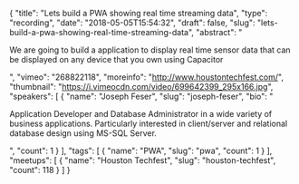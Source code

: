 {
  "title": "Lets build a PWA showing real time streaming data",
  "type": "recording",
  "date": "2018-05-05T15:54:32",
  "draft": false,
  "slug": "lets-build-a-pwa-showing-real-time-streaming-data",
  "abstract": "<p>We are going to build a application to display real time sensor data that can be displayed on any device that you own using Capacitor</p>",
  "vimeo": "268822118",
  "moreinfo": "http://www.houstontechfest.com/",
  "thumbnail": "https://i.vimeocdn.com/video/699642399_295x166.jpg",
  "speakers": [
    {
      "name": "Joseph Feser",
      "slug": "joseph-feser",
      "bio": "<p>Application Developer and Database Administrator in a wide variety of business applications. Particularly interested in client/server and relational database design using MS-SQL Server.</p>",
      "count": 1
    }
  ],
  "tags": [
    {
      "name": "PWA",
      "slug": "pwa",
      "count": 1
    }
  ],
  "meetups": [
    {
      "name": "Houston Techfest",
      "slug": "houston-techfest",
      "count": 118
    }
  ]
}